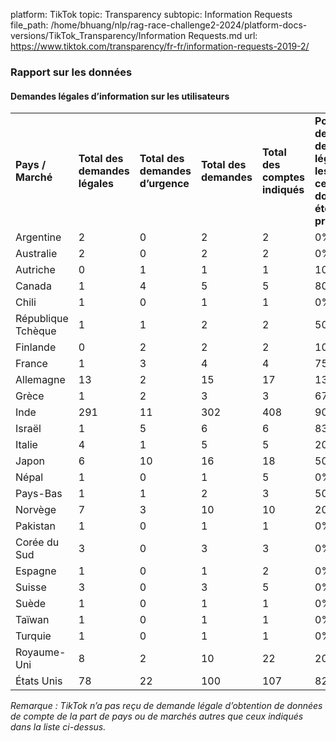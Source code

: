 platform: TikTok
topic: Transparency
subtopic: Information Requests
file_path: /home/bhuang/nlp/rag-race-challenge2-2024/platform-docs-versions/TikTok_Transparency/Information Requests.md
url: https://www.tiktok.com/transparency/fr-fr/information-requests-2019-2/


### Rapport sur les données

#### Demandes légales d’information sur les utilisateurs

|     |     |     |     |     |     |
| --- | --- | --- | --- | --- | --- |
| **Pays / Marché** | **Total des demandes légales** | **Total des demandes d’urgence** | **Total des demandes** | **Total des comptes indiqués** | **Pourcentage de demandes légales pour lesquelles certaines données ont été produites** |
| Argentine | 2   | 0   | 2   | 2   | 0%  |
| Australie | 2   | 0   | 2   | 2   | 0%  |
| Autriche | 0   | 1   | 1   | 1   | 100% |
| Canada | 1   | 4   | 5   | 5   | 80% |
| Chili | 1   | 0   | 1   | 1   | 0%  |
| République Tchèque | 1   | 1   | 2   | 2   | 50% |
| Finlande | 0   | 2   | 2   | 2   | 100% |
| France | 1   | 3   | 4   | 4   | 75% |
| Allemagne | 13  | 2   | 15  | 17  | 13% |
| Grèce | 1   | 2   | 3   | 3   | 67% |
| Inde | 291 | 11  | 302 | 408 | 90% |
| Israël | 1   | 5   | 6   | 6   | 83% |
| Italie | 4   | 1   | 5   | 5   | 20% |
| Japon | 6   | 10  | 16  | 18  | 50% |
| Népal | 1   | 0   | 1   | 5   | 0%  |
| Pays-Bas | 1   | 1   | 2   | 3   | 50% |
| Norvège | 7   | 3   | 10  | 10  | 20% |
| Pakistan | 1   | 0   | 1   | 1   | 0%  |
| Corée du Sud | 3   | 0   | 3   | 3   | 0%  |
| Espagne | 1   | 0   | 1   | 2   | 0%  |
| Suisse | 3   | 0   | 3   | 5   | 0%  |
| Suède | 1   | 0   | 1   | 1   | 0%  |
| Taïwan | 1   | 0   | 1   | 1   | 0%  |
| Turquie | 1   | 0   | 1   | 1   | 0%  |
| Royaume-Uni | 8   | 2   | 10  | 22  | 20% |
| États Unis | 78  | 22  | 100 | 107 | 82% |

_Remarque : TikTok n’a pas reçu de demande légale d’obtention de données de compte de la part de pays ou de marchés autres que ceux indiqués dans la liste ci-dessus._